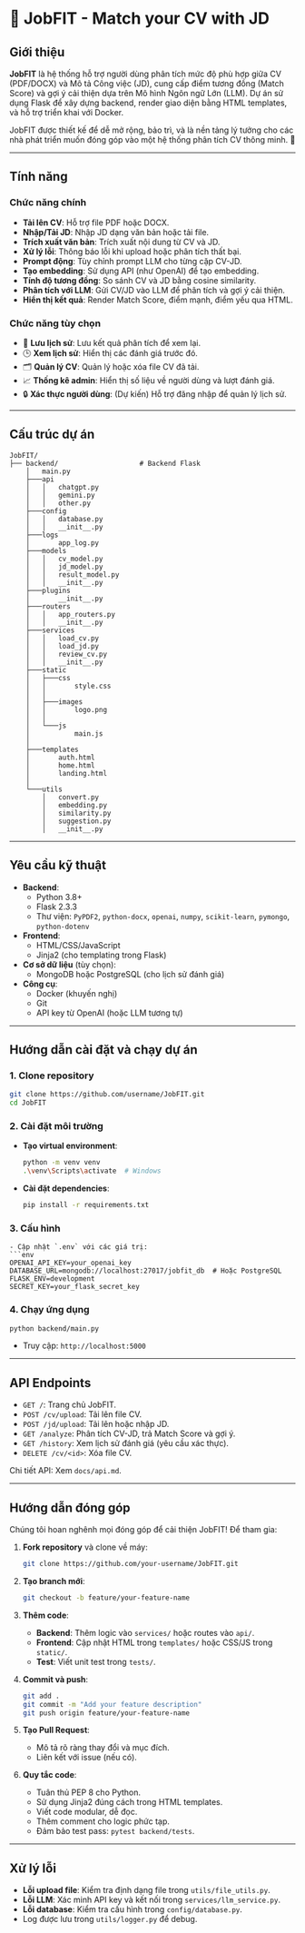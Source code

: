 # 💼 JobFIT - Match your CV with JD

## Giới thiệu
**JobFIT** là hệ thống hỗ trợ người dùng phân tích mức độ phù hợp giữa CV (PDF/DOCX) và Mô tả Công việc (JD), cung cấp điểm tương đồng (Match Score) và gợi ý cải thiện dựa trên Mô hình Ngôn ngữ Lớn (LLM). Dự án sử dụng Flask để xây dựng backend, render giao diện bằng HTML templates, và hỗ trợ triển khai với Docker. 

JobFIT được thiết kế để dễ mở rộng, bảo trì, và là nền tảng lý tưởng cho các nhà phát triển muốn đóng góp vào một hệ thống phân tích CV thông minh. 🚀

---

## Tính năng

### Chức năng chính
- **Tải lên CV**: Hỗ trợ file PDF hoặc DOCX.
- **Nhập/Tải JD**: Nhập JD dạng văn bản hoặc tải file.
- **Trích xuất văn bản**: Trích xuất nội dung từ CV và JD.
- **Xử lý lỗi**: Thông báo lỗi khi upload hoặc phân tích thất bại.
- **Prompt động**: Tùy chỉnh prompt LLM cho từng cặp CV-JD.
- **Tạo embedding**: Sử dụng API (như OpenAI) để tạo embedding.
- **Tính độ tương đồng**: So sánh CV và JD bằng cosine similarity.
- **Phân tích với LLM**: Gửi CV/JD vào LLM để phân tích và gợi ý cải thiện.
- **Hiển thị kết quả**: Render Match Score, điểm mạnh, điểm yếu qua HTML.

### Chức năng tùy chọn
- 💾 **Lưu lịch sử**: Lưu kết quả phân tích để xem lại.
- 🕒 **Xem lịch sử**: Hiển thị các đánh giá trước đó.
- 🗂️ **Quản lý CV**: Quản lý hoặc xóa file CV đã tải.
- 📈 **Thống kê admin**: Hiển thị số liệu về người dùng và lượt đánh giá.
- 🔒 **Xác thực người dùng**: (Dự kiến) Hỗ trợ đăng nhập để quản lý lịch sử.

---

## Cấu trúc dự án
```
JobFIT/
├── backend/                    # Backend Flask
    │   main.py
    ├───api
    │   │   chatgpt.py
    │   │   gemini.py
    │   │   other.py
    ├───config
    │   │   database.py
    │   │   __init__.py
    ├───logs
    │       app_log.py
    ├───models
    │   │   cv_model.py
    │   │   jd_model.py
    │   │   result_model.py
    │   │   __init__.py
    ├───plugins
    │       __init__.py
    ├───routers
    │   │   app_routers.py
    │   │   __init__.py
    ├───services
    │   │   load_cv.py
    │   │   load_jd.py
    │   │   review_cv.py
    │   │   __init__.py
    ├───static
    │   ├───css
    │   │       style.css
    │   │
    │   ├───images
    │   │       logo.png
    │   │
    │   └───js
    │           main.js
    │
    ├───templates
    │       auth.html
    │       home.html
    │       landing.html
    │
    └───utils
        │   convert.py
        │   embedding.py
        │   similarity.py
        │   suggestion.py
        │   __init__.py
```

---

## Yêu cầu kỹ thuật
- **Backend**:
  - Python 3.8+
  - Flask 2.3.3
  - Thư viện: `PyPDF2`, `python-docx`, `openai`, `numpy`, `scikit-learn`, `pymongo`, `python-dotenv`
- **Frontend**:
  - HTML/CSS/JavaScript
  - Jinja2 (cho templating trong Flask)
- **Cơ sở dữ liệu** (tùy chọn):
  - MongoDB hoặc PostgreSQL (cho lịch sử đánh giá)
- **Công cụ**:
  - Docker (khuyến nghị)
  - Git
  - API key từ OpenAI (hoặc LLM tương tự)

---

## Hướng dẫn cài đặt và chạy dự án

### 1. Clone repository
```bash
git clone https://github.com/username/JobFIT.git
cd JobFIT
```

### 2. Cài đặt môi trường
- **Tạo virtual environment**:
  ```bash
  python -m venv venv
  .\venv\Scripts\activate  # Windows
  ```
- **Cài đặt dependencies**:
  ```bash
  pip install -r requirements.txt
  ```

### 3. Cấu hình
  ```
- Cập nhật `.env` với các giá trị:
  ```env
  OPENAI_API_KEY=your_openai_key
  DATABASE_URL=mongodb://localhost:27017/jobfit_db  # Hoặc PostgreSQL
  FLASK_ENV=development
  SECRET_KEY=your_flask_secret_key
  ```

### 4. Chạy ứng dụng
```bash
python backend/main.py
```
- Truy cập: `http://localhost:5000`

---

## API Endpoints
- `GET /`: Trang chủ JobFIT.
- `POST /cv/upload`: Tải lên file CV.
- `POST /jd/upload`: Tải lên hoặc nhập JD.
- `GET /analyze`: Phân tích CV-JD, trả Match Score và gợi ý.
- `GET /history`: Xem lịch sử đánh giá (yêu cầu xác thực).
- `DELETE /cv/<id>`: Xóa file CV.

Chi tiết API: Xem `docs/api.md`.

---

## Hướng dẫn đóng góp
Chúng tôi hoan nghênh mọi đóng góp để cải thiện JobFIT! Để tham gia:

1. **Fork repository** và clone về máy:
   ```bash
   git clone https://github.com/your-username/JobFIT.git
   ```

2. **Tạo branch mới**:
   ```bash
   git checkout -b feature/your-feature-name
   ```

3. **Thêm code**:
   - **Backend**: Thêm logic vào `services/` hoặc routes vào `api/`.
   - **Frontend**: Cập nhật HTML trong `templates/` hoặc CSS/JS trong `static/`.
   - **Test**: Viết unit test trong `tests/`.

4. **Commit và push**:
   ```bash
   git add .
   git commit -m "Add your feature description"
   git push origin feature/your-feature-name
   ```

5. **Tạo Pull Request**:
   - Mô tả rõ ràng thay đổi và mục đích.
   - Liên kết với issue (nếu có).

6. **Quy tắc code**:
   - Tuân thủ PEP 8 cho Python.
   - Sử dụng Jinja2 đúng cách trong HTML templates.
   - Viết code modular, dễ đọc.
   - Thêm comment cho logic phức tạp.
   - Đảm bảo test pass: `pytest backend/tests`.

---

## Xử lý lỗi
- **Lỗi upload file**: Kiểm tra định dạng file trong `utils/file_utils.py`.
- **Lỗi LLM**: Xác minh API key và kết nối trong `services/llm_service.py`.
- **Lỗi database**: Kiểm tra cấu hình trong `config/database.py`.
- Log được lưu trong `utils/logger.py` để debug.
